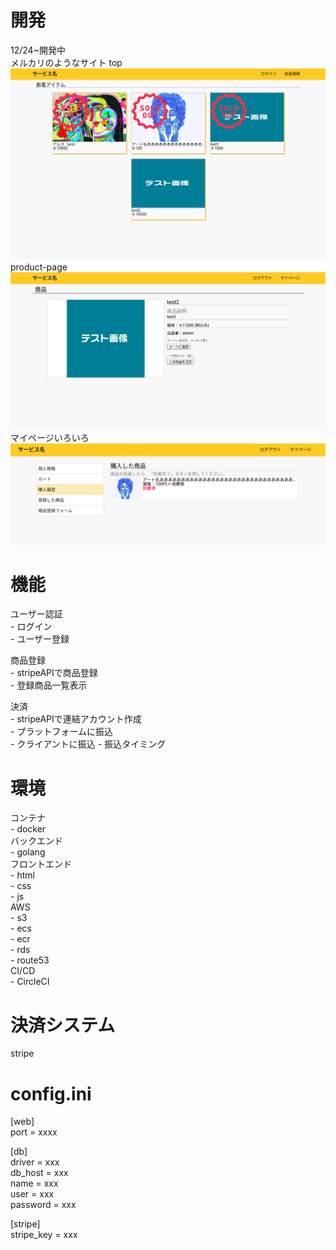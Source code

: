 # 開発
12/24~開発中  
メルカリのようなサイト
top  
![](/src/app/static/img/ui/top.png)
product-page  
![](/src/app/static/img/ui/product.png)
マイページいろいろ  
![](/src/app/static/img/ui/hist.png)



# 機能
ユーザー認証  
    - ログイン  
    - ユーザー登録  
  
商品登録  
    - stripeAPIで商品登録  
    - 登録商品一覧表示  

決済  
    - stripeAPIで連結アカウント作成   
    - プラットフォームに振込  
    - クライアントに振込
    - 振込タイミング  
  


# 環境
コンテナ  
    - docker  
バックエンド  
    - golang  
フロントエンド  
    - html  
    - css  
    - js  
AWS  
    - s3  
    - ecs  
    - ecr  
    - rds  
    - route53  
CI/CD  
    - CircleCI  
  
# 決済システム
stripe  
  
# config.ini
  
[web]  
port = xxxx  
  
[db]  
driver = xxx  
db_host = xxx  
name = xxx  
user = xxx  
password = xxx  
  
[stripe]  
stripe_key = xxx  